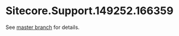 # Sitecore.Support.149252.166359

See [master branch](https://github.com/sitecoresupport/Sitecore.Support.149252.166359) for details.